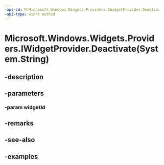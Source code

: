 ```yaml
---
-api-id: M:Microsoft.Windows.Widgets.Providers.IWidgetProvider.Deactivate(System.String)
-api-type: winrt method
---
```


# Microsoft.Windows.Widgets.Providers.IWidgetProvider.Deactivate(System.String)

<!--
public void Deactivate (string widgetId);
-->


## -description

## -parameters

### -param widgetId

## -remarks

## -see-also

## -examples



